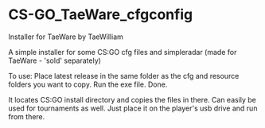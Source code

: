 # CS-GO_TaeWare_cfgconfig
Installer for TaeWare by TaeWilliam

A simple installer for some CS:GO cfg files and simpleradar (made for TaeWare - 'sold' separately)

To use:
Place latest release in the same folder as the cfg and resource folders you want to copy.
Run the exe file.
Done.

It locates CS:GO install directory and copies the files in there. Can easily be used for tournaments as well. Just place it on the player's usb drive and run from there.
